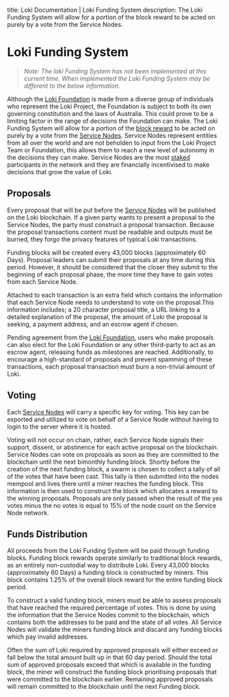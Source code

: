 title: Loki Documentation | Loki Funding System
description: The Loki Funding System will allow for a portion of the block reward to be acted on purely by a vote from the Service Nodes.

# Loki Funding System

> *Note: The loki Funding System has not been implemented at this current time. When implemented the Loki Funding System may be different to the below information.*

Although the [Loki Foundation](../Governance/TheLokiFoundation.md) is made from a diverse group of individuals who represent the Loki Project, the Foundation is subject to both its own governing constitution and the laws of Australia. This could prove to be a limiting factor in the range of decisions the Foundation can make. The Loki Funding System will allow for a portion of the [block reward](../Advanced/Cryptoeconomics.md) to be acted on purely by a vote from the [Service Nodes](../ServiceNodes/SNOverview.md). Service Nodes represent entities from all over the world and are not beholden to input from the Loki Project Team or Foundation, this allows them to reach a new level of autonomy in the decisions they can make. Service Nodes are the most [staked](../ServiceNodes/StakingRequirement.md) participants in the network and they are financially incentivised to make decisions that grow the value of Loki.

## Proposals
Every proposal that will be put before the [Service Nodes](../ServiceNodes/SNOverview.md) will be published on the Loki blockchain. If a given party wants to present a proposal to the Service Nodes, the party must construct a proposal transaction. Because the proposal transactions content must be readable and outputs must be burned, they forgo the privacy features of typical Loki transactions.

Funding blocks will be created every 43,000 blocks (approximately 60 Days). Proposal leaders can submit their proposals at any time during this period. However, it should be considered that the closer they submit to the beginning of each proposal phase, the more time they have to gain votes from each Service Node.

Attached to each transaction is an extra field which contains the information that each Service Node needs to understand  to vote on the proposal.This information includes; a 20 character proposal title, a URL linking to a detailed explanation of the proposal, the amount of Loki the proposal is seeking, a payment address, and an escrow agent if chosen.

Pending agreement from the [Loki Foundation](../Governance/TheLokiFoundation.md), users who make proposals can also elect for the Loki Foundation or any other third-party to act as an escrow agent, releasing funds as milestones are reached.  Additionally, to encourage a high-standard of proposals and prevent spamming of these transactions, each proposal transaction must burn a non-trivial amount of Loki.

## Voting

Each [Service Nodes](../ServiceNodes/SNOverview.md) will carry a specific key for voting. This key can be exported and utilized to vote on behalf of a Service Node without having to login to the server where it is hosted.

Voting will not occur on chain, rather, each Service Node signals their support, dissent, or abstinence for each active proposal on the blockchain.  Service Nodes can vote on proposals as soon as they are committed to the blockchain until the next bimonthly funding block. Shortly before the creation of the next funding block, a swarm is chosen to collect a tally of all of the votes that have been cast. This tally is then submitted into the nodes mempool and lives there until a miner reaches the funding block. This information is then used to construct the block which allocates a reward to the winning proposals.  Proposals are only passed when the result of the yes votes minus the no votes is equal to 15% of the node count on the Service Node network.

## Funds Distribution
All proceeds from the Loki Funding System will be paid through funding blocks. Funding block rewards operate similarly to traditional block rewards, as an entirely non-custodial way to distribute Loki.  Every 43,000 blocks (approximately 60 Days) a funding block is constructed by miners. This block contains 1.25% of the overall block reward for the entire funding block period.

To construct a valid funding block, miners must be able to assess proposals that have reached the required percentage of votes. This is done by using the information that the Service Nodes commit to the blockchain, which contains both the addresses to be paid and the state of all votes.  All Service Nodes will validate the miners funding block and discard any funding blocks which pay invalid addresses.

Often the sum of Loki required by approved proposals will either exceed or fall below the total amount built up in that 60 day period. Should the total sum of approved proposals exceed that which is available in the funding block, the miner will construct the funding block prioritising proposals that were committed to the blockchain earlier. Remaining approved proposals will remain committed to the blockchain until the next Funding block.